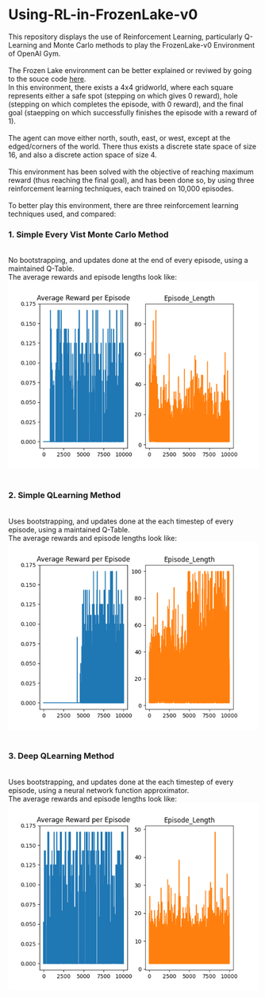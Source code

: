 # Using-RL-in-FrozenLake-v0
This repository displays the use of Reinforcement Learning, particularly Q-Learning and Monte Carlo methods to play the FrozenLake-v0 Environment of OpenAI Gym.  
<br>
The Frozen Lake environment can be better explained or reviwed by going to the souce code <a href="https://github.com/openai/gym/wiki/FrozenLake-v0">here</a>.
<br>In this environment, there exists a 4x4 gridworld, where each square represents either a safe spot (stepping on which gives 0 reward), hole (stepping on which completes the episode, with 0 reward), and the final goal (staepping on which successfully finishes the episode with a reward of 1).
<br>
<br>
The agent can move either north, south, east, or west, except at the edged/corners of the world. There thus exists a discrete state space of size 16, and also a discrete action space of size 4.
<br>
<br>
This environment has been solved with the objective of reaching maximum reward (thus reaching the final goal), and has been done so, by using three reinforcement learning techniques, each trained on 10,000 episodes.
<br>
<br>
To better play this environment, there are three reinforcement learning techniques used, and compared:
<br>
<h3>1. Simple Every Vist Monte Carlo Method</h2>
<br>No bootstrapping, and updates done at the end of every episode, using a maintained Q-Table.
<br>The average rewards and episode lengths look like:
<br><center><img src="simple_montecarlo.png"></center>
<br>
<h3>2. Simple QLearning Method</h2>
<br>Uses bootstrapping, and updates done at the each timestep of every episode, using a maintained Q-Table.
<br>The average rewards and episode lengths look like:
<br><center><img src="simple_qlearning.png"></center>
<br>
<h3>3. Deep QLearning Method</h2>
<br>Uses bootstrapping, and updates done at the each timestep of every episode, using a neural network function approximator.
<br>The average rewards and episode lengths look like:
<br><center><img src="deep_qlearning.png"></center>
